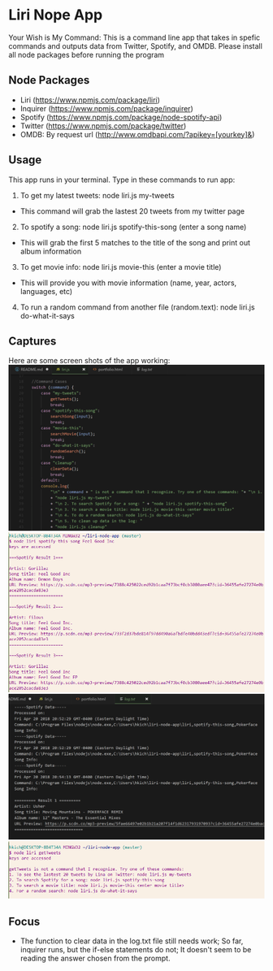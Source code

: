 # Liri Nope App

Your Wish is My Command:
This is a command line app that takes in spefic commands and outputs data from Twitter, Spotify, and OMDB. Please install all node packages before running the program

## Node Packages
- Liri (https://www.npmjs.com/package/liri)
- Inquirer (https://www.npmjs.com/package/inquirer)
- Spotify (https://www.npmjs.com/package/node-spotify-api)
- Twitter (https://www.npmjs.com/package/twitter)
- OMDB: By request url (http://www.omdbapi.com/?apikey=[yourkey]&)

## Usage
This app runs in your terminal.
Type in these commands to run app:
1. To get my latest tweets:
    node liri.js my-tweets
- This command will grab the lastest 20 tweets from my twitter page

2. To spotify a song:
    node liri.js spotify-this-song (enter a song name)
- This will grab the first 5 matches to the title of the song and print out album information

3. To get movie info:
    node liri.js movie-this (enter a movie title)
- This will provide you with movie information (name, year, actors, languages, etc)

4. To run a random command from another file (random.text):
    node liri.js do-what-it-says

## Captures
Here are some screen shots of the app working:
![Some Code](https://github.com/hkichen/liri-node-app/blob/master/images/liri1.PNG)
![Spotify Results](https://github.com/hkichen/liri-node-app/blob/master/images/liri2.PNG)
![Terminal results for Movie](https://github.com/hkichen/liri-node-app/blob/master/images/liri5.PNG)
![Terminal Commands](https://github.com/hkichen/liri-node-app/blob/master/images/liri3.PNG)

## Focus
- The function to clear data in the log.txt file still needs work; So far, inquirer runs, but the if-else statements do not; It doesn't seem to be reading the answer chosen from the prompt.





 
